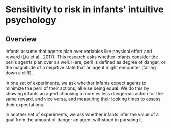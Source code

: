 # Sensitivity to risk in infants' intuitive psychology

## Overview

Infants assume that agents plan over variables like physical effort and reward (Liu et al., 2017). This research asks whether infants consider the perils agents plan over as well. Here, peril is defined as degree of danger, or the magnitude of a negative state that an agent might encounter (falling down a cliff).

In one set of experiments, we ask whether infants expect agents to minimize the peril of their actions, all else being equal. We do this by showing infants an agent choosing a more vs less dangerous action for the same reward, and vice versa, and measuring their looking times to assess their expectations.  

In another set of experiments, we ask whether infants infer the value of a goal from the amount of danger an agent withstood in pursuing it.

